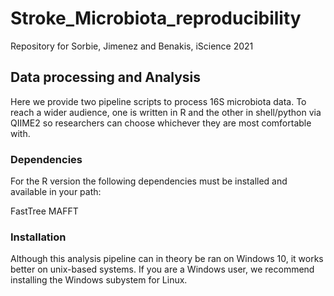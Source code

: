 # Stroke_Microbiota_reproducibility
Repository for Sorbie, Jimenez and Benakis, iScience 2021 


## Data processing and Analysis 

Here we provide two pipeline scripts to process 16S microbiota data. To reach a wider audience, one is written in R and the other in shell/python via QIIME2 so researchers can choose whichever they are most comfortable with. 


### Dependencies 

For the R version the following dependencies must be installed and available in your path: 

FastTree
MAFFT 

### Installation 

Although this analysis pipeline can in theory be ran on Windows 10, it works better on unix-based systems. If you are a Windows user, we recommend installing the Windows subystem for Linux. 
